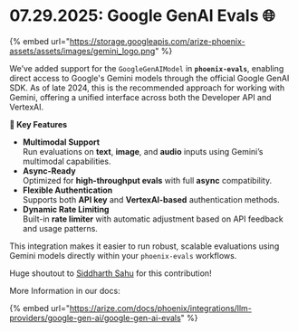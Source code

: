 # 07.29.2025: Google GenAI Evals 🌐

{% embed url="https://storage.googleapis.com/arize-phoenix-assets/assets/images/gemini_logo.png" %}

We’ve added support for the `GoogleGenAIModel` in **`phoenix-evals`**, enabling direct access to Google's Gemini models through the official Google GenAI SDK. As of late 2024, this is the recommended approach for working with Gemini, offering a unified interface across both the Developer API and VertexAI.

**🚀 Key Features**

* **Multimodal Support**\
  Run evaluations on **text**, **image**, and **audio** inputs using Gemini’s multimodal capabilities.
* **Async-Ready**\
  Optimized for **high-throughput evals** with full **async** compatibility.
* **Flexible Authentication**\
  Supports both **API key** and **VertexAI-based** authentication methods.
* **Dynamic Rate Limiting**\
  Built-in **rate limiter** with automatic adjustment based on API feedback and usage patterns.

This integration makes it easier to run robust, scalable evaluations using Gemini models directly within your `phoenix-evals` workflows.

Huge shoutout to [Siddharth Sahu](https://github.com/sahusiddharth) for this contribution!

More Information in our docs:

{% embed url="https://arize.com/docs/phoenix/integrations/llm-providers/google-gen-ai/google-gen-ai-evals" %}

